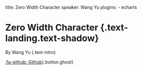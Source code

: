 title: Zero Width Character
speaker: Wang Yu
plugins:
    - echarts

<slide class="bg-black-blue aligncenter" image="https://source.unsplash.com/C1HhAQrbykQ/ .dark">

# Zero Width Character {.text-landing.text-shadow}

By Wang Yu {.text-intro}

[:fa-github: Github](https://github.com/ksky521/nodeppt){.button.ghost}